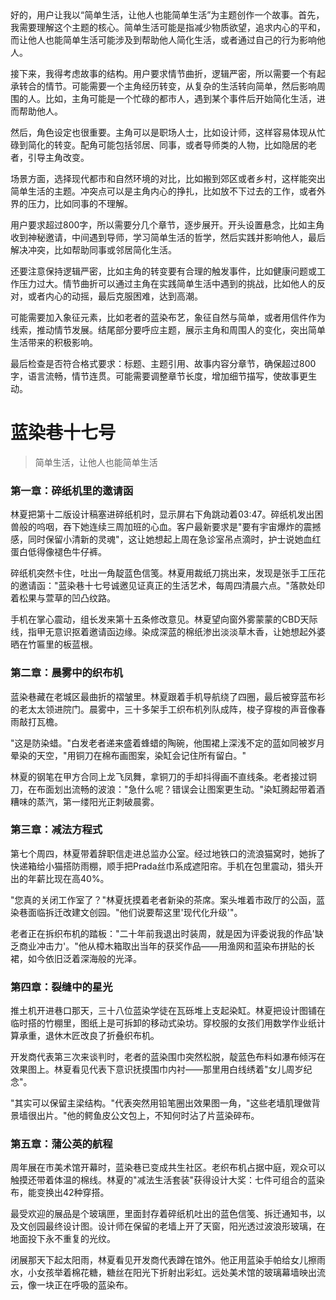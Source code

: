 <ReasoningChainRenderer>
好的，用户让我以“简单生活，让他人也能简单生活”为主题创作一个故事。首先，我需要理解这个主题的核心。简单生活可能是指减少物质欲望，追求内心的平和，而让他人也能简单生活可能涉及到帮助他人简化生活，或者通过自己的行为影响他人。

接下来，我得考虑故事的结构。用户要求情节曲折，逻辑严密，所以需要一个有起承转合的情节。可能需要一个主角经历转变，从复杂的生活转向简单，然后影响周围的人。比如，主角可能是一个忙碌的都市人，遇到某个事件后开始简化生活，进而帮助他人。

然后，角色设定也很重要。主角可以是职场人士，比如设计师，这样容易体现从忙碌到简化的转变。配角可能包括邻居、同事，或者导师类的人物，比如隐居的老者，引导主角改变。

场景方面，选择现代都市和自然环境的对比，比如搬到郊区或者乡村，这样能突出简单生活的主题。冲突点可以是主角内心的挣扎，比如放不下过去的工作，或者外界的压力，比如同事的不理解。

用户要求超过800字，所以需要分几个章节，逐步展开。开头设置悬念，比如主角收到神秘邀请，中间遇到导师，学习简单生活的哲学，然后实践并影响他人，最后解决冲突，比如帮助同事或邻居简化生活。

还要注意保持逻辑严密，比如主角的转变要有合理的触发事件，比如健康问题或工作压力过大。情节曲折可以通过主角在实践简单生活中遇到的挑战，比如他人的反对，或者内心的动摇，最后克服困难，达到高潮。

可能需要加入象征元素，比如老者的蓝染布艺，象征自然与简单，或者用信件作为线索，推动情节发展。结尾部分要呼应主题，展示主角和周围人的变化，突出简单生活带来的积极影响。

最后检查是否符合格式要求：标题、主题引用、故事内容分章节，确保超过800字，语言流畅，情节连贯。可能需要调整章节长度，增加细节描写，使故事更生动。
</ReasoningChainRenderer>

# 蓝染巷十七号

> 简单生活，让他人也能简单生活

### 第一章：碎纸机里的邀请函

林夏把第十二版设计稿塞进碎纸机时，显示屏右下角跳动着03:47。碎纸机发出困兽般的呜咽，吞下她连续三周加班的心血。客户最新要求是"要有宇宙爆炸的震撼感，同时保留小清新的灵魂"，这让她想起上周在急诊室吊点滴时，护士说她血红蛋白低得像褪色牛仔裤。

碎纸机突然卡住，吐出一角靛蓝色信笺。林夏用裁纸刀挑出来，发现是张手工压花的邀请函："蓝染巷十七号诚邀见证真正的生活艺术，每周四清晨六点。"落款处印着松果与萱草的凹凸纹路。

手机在掌心震动，组长发来第十五条修改意见。林夏望向窗外雾蒙蒙的CBD天际线，指甲无意识抠着邀请函边缘。染成深蓝的棉纸渗出淡淡草木香，让她想起外婆晒在竹匾里的板蓝根。

### 第二章：晨雾中的织布机

蓝染巷藏在老城区最曲折的褶皱里。林夏跟着手机导航绕了四圈，最后被穿蓝布衫的老太太领进院门。晨雾中，三十多架手工织布机列队成阵，梭子穿梭的声音像春雨敲打瓦檐。

"这是防染蜡。"白发老者递来盛着蜂蜡的陶碗，他围裙上深浅不定的蓝如同被岁月晕染的天空，"用铜刀在棉布画图案，染缸会记住所有留白。"

林夏的钢笔在甲方合同上龙飞凤舞，拿铜刀的手却抖得画不直线条。老者接过铜刀，在布面划出流畅的波浪："急什么呢？错误会让图案更生动。"染缸腾起带着酒糟味的蒸汽，第一缕阳光正刺破晨雾。

### 第三章：减法方程式

第七个周四，林夏带着辞职信走进总监办公室。经过地铁口的流浪猫窝时，她拆了快递箱给小猫搭防雨棚，顺手把Prada丝巾系成遮阳帘。手机在包里震动，猎头开出的年薪比现在高40%。

"您真的关闭工作室了？"林夏抚摸着老者新染的茶席。案头堆着市政厅的公函，蓝染巷面临拆迁改建文创园。"他们说要帮这里'现代化升级'"。

老者正在拆织布机的踏板："二十年前我退出时装周，就是因为评委说我的作品'缺乏商业冲击力'。"他从樟木箱取出当年的获奖作品——用渔网和蓝染布拼贴的长裙，如今依旧泛着深海般的光泽。

### 第四章：裂缝中的星光

推土机开进巷口那天，三十八位蓝染学徒在瓦砾堆上支起染缸。林夏把设计图铺在临时搭的竹棚里，图纸上是可拆卸的移动式染坊。穿校服的女孩们用数学作业纸计算承重，退休木匠改良了折叠织布机。

开发商代表第三次来谈判时，老者的蓝染围巾突然松脱，靛蓝色布料如瀑布倾泻在效果图上。林夏看见代表下意识抚摸围巾内衬——那里用白线绣着"女儿周岁纪念"。

"其实可以保留主梁结构。"代表突然用铅笔圈出效果图一角，"这些老墙肌理做背景墙很出片。"他的鳄鱼皮公文包上，不知何时沾了片蓝染碎布。

### 第五章：蒲公英的航程

周年展在市美术馆开幕时，蓝染巷已变成共生社区。老织布机占据中庭，观众可以触摸还带着体温的棉线。林夏的"减法生活套装"获得设计大奖：七件可组合的蓝染布，能变换出42种穿搭。

最受欢迎的展品是个玻璃匣，里面封存着碎纸机吐出的蓝色信笺、拆迁通知书，以及文创园最终设计图。设计师在保留的老墙上开了天窗，阳光透过波浪形玻璃，在地面投下永不重复的光纹。

闭展那天下起太阳雨，林夏看见开发商代表蹲在馆外。他正用蓝染手帕给女儿擦雨水，小女孩举着棉花糖，糖丝在阳光下折射出彩虹。远处美术馆的玻璃幕墙映出流云，像一块正在呼吸的蓝染布。